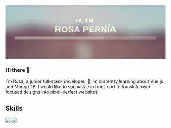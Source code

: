 ![banner-rosepernia](https://raw.githubusercontent.com/rosepernia/rosepernia/master/banner-git.png)
### Hi there 👋 
I´m Rosa, a junior full-stack developer.
🌱 I’m currently learning about Vue.js and MongoDB. I would like to specialize in front-end to translate user-focused designs into pixel-perfect websites.
<!--
**rosepernia/rosepernia** is a ✨ _special_ ✨ repository because its `README.md` (this file) appears on your GitHub profile.

Here are some ideas to get you started:

- 🔭 I’m currently working on ...
- 🌱 I’m currently learning ...
- 👯 I’m looking to collaborate on ...
- 🤔 I’m looking for help with ...
- 💬 Ask me about ...
- 📫 How to reach me: ...
- 😄 Pronouns: ...
- ⚡ Fun fact: ...
-->

## Skills

![](https://img.shields.io/badge/Code-JavaScript-informational?style=flat&logo=JavaScript&logoColor=white&color=4AB197)
![](https://img.shields.io/badge/Code-MongoDB-informational?style=flat&logo=MongoDB&logoColor=white&color=4AB197)

